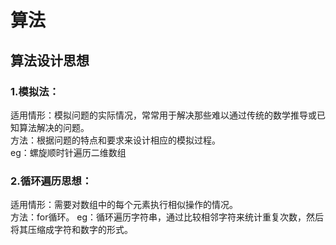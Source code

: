 # 算法

## 算法设计思想

### 1.模拟法：  
适用情形：模拟问题的实际情况，常常用于解决那些难以通过传统的数学推导或已知算法解决的问题。  
方法：根据问题的特点和要求来设计相应的模拟过程。  
eg：螺旋顺时针遍历二维数组  
### 2.循环遍历思想：
适用情形：需要对数组中的每个元素执行相似操作的情况。  
方法：for循环。
eg：循环遍历字符串，通过比较相邻字符来统计重复次数，然后将其压缩成字符和数字的形式。  
